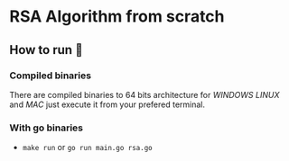 # RSA Algorithm from scratch

## How to run :scroll:

### Compiled binaries
  There are compiled binaries to 64 bits architecture for _WINDOWS_ _LINUX_ and _MAC_ just execute it from your prefered terminal.

### With go binaries
  - `make run` or `go run main.go rsa.go`
